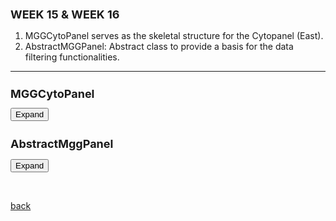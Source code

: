 ## WEEK 15 & WEEK 16


1. MGGCytoPanel serves as the skeletal structure for the Cytopanel (East).
2. AbstractMGGPanel: Abstract class to provide a basis for the data filtering functionalities.

 * * *

 
 
<html>
<head>
  <style>
	  h1 {
      font-size: 18px;  /* Adjust the font size for h1 as needed */
    }
    h2 {
      font-size: 18px;  /* Adjust the font size for h2 as needed */
    }
   .panel {
      display: none;
      background-color: #f1f1f1;
      padding: 10px;
      margin-top: 10px;
      font-size: 10px; /* Increase the font size as needed */
      width: 800px; /* Increase the width as needed */
    }
  </style>
</head>
<body>
  <h1>MGGCytoPanel</h1>
  <button onclick="MGGCytoPanel()">Expand</button>
  <div class="panel" id="MGGCytoPanel">
    <pre>
	 
			public class MGGCytoPanel extends  JPanel implements  CytoPanelComponent2, SetCurrentNetworkListener, SelectedNodesAndEdgesListener  {
		
			final MGGManager manager;
		
			// Define new colors
			 public static final Color[] MY_COLORS = new Color[] { Color.BLACK, Color.RED, Color.BLUE, Color.YELLOW };
			 // Create a Font object
			 private static final  Font myFont = new Font("Arial", Font.PLAIN, 16);
			 
			private JTabbedPane tabs;
			//private StringNodePanel nodePanel;
			private MGGEdgePanel edgePanel;
			private boolean registered = false;
			 private static final Icon icon = new TextIcon(new String[] { "MGG" }, new Font[] { myFont }, MY_COLORS, 16, 16);
			
			public MGGCytoPanel(final MGGManager manager) {
				this.manager = manager;
				this.setLayout(new BorderLayout());
				tabs = new JTabbedPane(JTabbedPane.BOTTOM);
				//nodePanel = new StringNodePanel(manager);
				//tabs.add("Nodes", nodePanel);
				edgePanel = new MGGEdgePanel(manager);
				tabs.add("Edges", edgePanel);
				this.add(tabs, BorderLayout.CENTER);
				manager.setCytoPanel(this);
				manager.registerService(this, SetCurrentNetworkListener.class, new Properties());
				manager.registerService(this, SelectedNodesAndEdgesListener.class, new Properties());
				registered = true;
				revalidate();
				repaint();
			}
			
			
			public void showCytoPanel() {
				// System.out.println("show panel");
				CySwingApplication swingApplication = manager.getService(CySwingApplication.class);
				CytoPanel cytoPanel = swingApplication.getCytoPanel(CytoPanelName.EAST);
				if (!registered) {
					manager.registerService(this, CytoPanelComponent.class, new Properties());
					registered = true;
				}
				if (cytoPanel.getState() == CytoPanelState.HIDE)
					cytoPanel.setState(CytoPanelState.DOCK);
		
				// Tell tabs
				//nodePanel.networkChanged(manager.getCurrentNetwork());
				edgePanel.networkChanged(manager.getCurrentNetwork());
			}
			
			public void reinitCytoPanel() {
				CySwingApplication swingApplication = manager.getService(CySwingApplication.class);
				CytoPanel cytoPanel = swingApplication.getCytoPanel(CytoPanelName.EAST);
				if (!registered) {
					manager.registerService(this, CytoPanelComponent.class, new Properties());
					registered = true;
				}
				if (cytoPanel.getState() == CytoPanelState.HIDE)
					cytoPanel.setState(CytoPanelState.DOCK);
		
				// Tell tabs & remove/undo filters
				CyNetwork current = manager.getCurrentNetwork();
				//nodePanel.removeFilters(current);
				//nodePanel.undoFilters();
				//nodePanel.networkChanged(current);
				edgePanel.removeFilters(current);
				edgePanel.undoFilters();
				edgePanel.networkChanged(current);
			}
		
			public void hideCytoPanel() {
				manager.unregisterService(this, CytoPanelComponent.class);
				registered = false;
			}
		
			public String getIdentifier() {
				return "be.kuleuven.mgG.internal.MGG";
			}
		
			public Component getComponent() {
				// TODO Auto-generated method stub
				return this;
			}
		
			public CytoPanelName getCytoPanelName() {
				// TODO Auto-generated method stub
				return CytoPanelName.EAST;
			}
		
			public Icon getIcon() {
				return icon;
			}
		
			public String getTitle() {
				return "MGG";
			}
		
			public void updateControls() {
				//nodePanel.updateControls();
				edgePanel.updateScore();
				//edgePanel.updateSubPanel();
			}
		
			@Override
			public void handleEvent(SelectedNodesAndEdgesEvent event) {
				if (!registered) return;
				// Pass selected nodes to nodeTab
				//nodePanel.selectedNodes(event.getSelectedNodes());
				// Pass selected edges to edgeTab
				edgePanel.selectedEdges(event.getSelectedEdges());
			}
		
			@Override
			public void handleEvent(SetCurrentNetworkEvent event) {
				  CyNetwork network = event.getNetwork();
		
				    if (network == null) {
				        hideCytoPanel();
				        return;
				    }
		
				    // Check for the existence of the "flashweave-score" attribute on edges
				    boolean hasFlashweaveScore = network.getRow(network).get("flashweave-score",Double.class) != null;
		
					/*
					 * // Further checks can be added to see if the flashweave-scores are unique,
					 * different, etc. // For example: Set<Double> uniqueScores = new HashSet<>();
					 * boolean hasDifferentScores = false; if (hasFlashweaveScore) { for (CyEdge
					 * edge : network.getEdgeList()) { Double score =
					 * network.getRow(edge).get("flashweave-score", Double.class); if (score !=
					 * null) { if (uniqueScores.contains(score)) { hasDifferentScores = true; break;
					 * } uniqueScores.add(score); } } }
					 */
		
				    // Based on the above checks, decide whether to show the CytoPanel
				    if (hasFlashweaveScore) {
				        if (!registered) {
				            showCytoPanel();
				        }
		
				        // Inform the tabs
				       // nodePanel.networkChanged(network);
				        edgePanel.networkChanged(network);
				    } else {
				        hideCytoPanel();
				    }
			
			
		}}

		    		

   </pre>
  </div>


  <h2>AbstractMggPanel</h2>
  <button onclick="AbstractMggPanel()">Expand</button>
  <div class="panel" id="AbstractMggPanel">
    <pre>
 
		
          	
          	public abstract class AbstractMggPanel extends JPanel {
          
          	protected final MGGManager manager;
          	protected final OpenBrowser openBrowser;
          	protected final Font iconFont;
          	protected final Font labelFont;
          	protected final Font textFont;
          	protected CyNetwork currentNetwork;
          	protected Map<CyNetwork, Map<String,Map<String, Double>>> filters;
          
          	public AbstractMggPanel(final MGGManager manager) {
          		this.manager = manager;
          		this.openBrowser = manager.getService(OpenBrowser.class);
          		this.currentNetwork = manager.getCurrentNetwork();
          		IconManager iconManager = manager.getService(IconManager.class);
          		iconFont = iconManager.getIconFont(17.0f);
          		labelFont = new Font("SansSerif", Font.BOLD, 10);
          		textFont = new Font("SansSerif", Font.PLAIN, 10);
          		filters = new HashMap<>();
          		filters.put(currentNetwork, new HashMap<>());
          	}
          
          	abstract void doFilter(String type);
          	
          	abstract void undoFilters();
          	
          	abstract double initFilter(String type, String text);
          
          	protected JComponent createFilterSlider(String type, String text, CyNetwork network, boolean labels, double max) {
          		double value = 0.0;
          		if (filters.containsKey(network) && 
          		    filters.get(network).containsKey(type) && 
          		    filters.get(network).get(type).containsKey(text)) {
          			value = filters.get(network).get(type).get(text);
          			// System.out.println("value = "+value);
          		} else {
          			value = initFilter(type, text);
          		}
          		Box box = Box.createHorizontalBox();
          		if (labels) {
          			JLabel label = new JLabel(text);
          			label.setFont(labelFont);
          			label.setPreferredSize(new Dimension(100,20));
          			box.add(Box.createRigidArea(new Dimension(10,0)));
          			box.add(label);
          			box.add(Box.createHorizontalGlue());
          		}
          		JSlider slider;
          		slider = new JSlider(0,(int)max,(int)(value*100));
          		slider.setToolTipText("Filter ranges between 0.0 and " + max/100);
          		slider.setPreferredSize(new Dimension(150,20));
          		box.add(slider);
          		// box.add(Box.createHorizontalGlue());
          		JTextField textField;
          		textField = new JTextField(String.format("%.2f",value),4);
          		textField.setPreferredSize(new Dimension(30,20));
          		textField.setMaximumSize(new Dimension(30,20));
          		textField.setFont(textFont);
          		box.add(textField);
          		// Hook it up
          		addChangeListeners(type, text, slider, textField, max);
          		box.setAlignmentX(Component.LEFT_ALIGNMENT);
          		return box;
          	}
          
          	protected void addChangeListeners(String type, String label, JSlider slider, 
          	                                  JTextField textField, double max) {
          		slider.addChangeListener(new ChangeListener() {
          			public void stateChanged(ChangeEvent e) {
          				JSlider sl = (JSlider)e.getSource();
          				int value = sl.getValue();
          				double v = ((double)value)/100.0;
          				textField.setText(String.format("%.2f",v));
          				addFilter(type, label, v);
          				doFilter(type);
          			}
          		});
          
          		textField.addActionListener(new ActionListener() {
          			public void actionPerformed(ActionEvent e) {
          				JTextField field = (JTextField)e.getSource();
          				String text = field.getText();
          				slider.setValue((int)(Double.parseDouble(text)*100.0));
          			}
          		});
          	}
          
          	protected void addFilter(String type, String label, double value) {
          		Map<String,Double> filter = filters.get(currentNetwork).get(type);
          		filter.put(label, value);
          
          		if (value == 0)
          			filter.remove(label);
          	}
          
          	protected void removeFilters(CyNetwork network) {
          		if (network != null && filters.containsKey(network))
          			filters.remove(network);
          	}

    }


     </pre>
  </div>

  <script>
    function MGGCytoPanel() {
      var panel = document.getElementById("MGGCytoPanel");
      if (panel.style.display === "none") {
        panel.style.display = "block";
      } else {
        panel.style.display = "none";
      }
    }
    
    function AbstractMggPanel() {
      var panel = document.getElementById("AbstractMggPanel");
      if (panel.style.display === "none") {
        panel.style.display = "block";
      } else {
        panel.style.display = "none";
      }
    }
	  
  </script>
</body>
</html>

	
	
<br> <!-- Add an empty line -->



[back](./)
